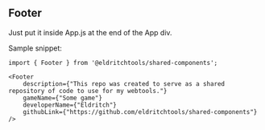## Footer

Just put it inside App.js at the end of the App div. 


Sample snippet:

```
import { Footer } from '@eldritchtools/shared-components';
```

```
<Footer
    description={"This repo was created to serve as a shared repository of code to use for my webtools."}
    gameName={"Some game"}
    developerName={"Eldritch"}
    githubLink={"https://github.com/eldritchtools/shared-components"}
/>
```